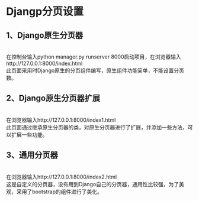 Djangp分页设置
====
## 1、Django原生分页器
<br>在控制台输入python manager.py runserver 8000启动项目，在浏览器输入http://127.0.0.1:8000/index.html
<br>此页面采用时Django原生的分页组件编写，原生组件功能简单，不能设置分页数。
## 2、Django原生分页器扩展
<br>在浏览器输入http://127.0.0.1:8000/index1.html
<br>此页面通过继承原生分页器的类，对原生分页器进行了扩展，并添加一些方法，可以扩展一些功能。
## 3、通用分页器
<br>在浏览器输入http://127.0.0.1:8000/index2.html
<br>这是自定义的分页器，没有用到Django自己的分页器，通用性比较强，为了美观，采用了bootstrap的组件进行了美化。
